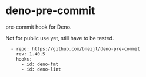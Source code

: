 # deno-pre-commit

pre-commit hook for Deno.

Not for public use yet, still have to be tested.

```
  - repo: https://github.com/bneijt/deno-pre-commit
    rev: 1.40.5
    hooks:
      - id: deno-fmt
      - id: deno-lint
```
